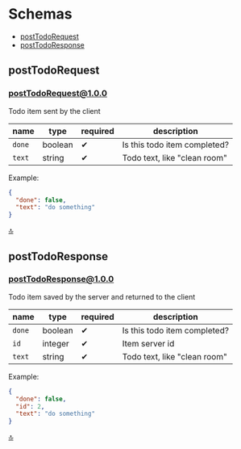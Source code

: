 # Schemas


 - [postTodoRequest](#posttodorequest)
 - [postTodoResponse](#posttodoresponse)

## postTodoRequest

### postTodoRequest@1.0.0


Todo item sent by the client

name | type | required | description
--- | --- | --- | ---
`done` | boolean | ✔ | Is this todo item completed?
`text` | string | ✔ | Todo text, like "clean room"


Example:

```json
{
  "done": false,
  "text": "do something"
}
```


[🔝](#schemas)

## postTodoResponse

### postTodoResponse@1.0.0


Todo item saved by the server and returned to the client

name | type | required | description
--- | --- | --- | ---
`done` | boolean | ✔ | Is this todo item completed?
`id` | integer | ✔ | Item server id
`text` | string | ✔ | Todo text, like "clean room"


Example:

```json
{
  "done": false,
  "id": 2,
  "text": "do something"
}
```


[🔝](#schemas)

